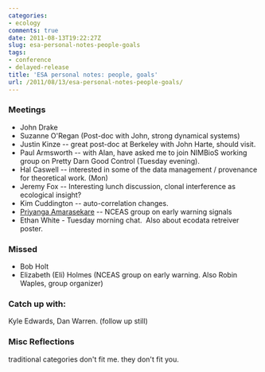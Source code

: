 ```yaml
---
categories:
- ecology
comments: true
date: 2011-08-13T19:22:27Z
slug: esa-personal-notes-people-goals
tags:
- conference
- delayed-release
title: 'ESA personal notes: people, goals'
url: /2011/08/13/esa-personal-notes-people-goals/
---
```


### Meetings
	
* John Drake
* Suzanne O'Regan (Post-doc with John, strong dynamical systems)
* Justin Kinze -- great post-doc at Berkeley with John Harte, should visit.
* Paul Armsworth -- with Alan, have asked me to join NIMBioS working group on Pretty Darn Good Control (Tuesday evening).
* Hal Caswell -- interested in some of the data management / provenance for theoretical work. (Mon)
* Jeremy Fox -- Interesting lunch discussion, clonal interference as ecological insight?
* Kim Cuddington -- auto-correlation changes.
* [Priyanga Amarasekare](http://www.eeb.ucla.edu/indivfaculty.php?FacultyKey=8377) -- NCEAS group on early warning signals
* Ethan White - Tuesday morning chat.  Also about ecodata retreiver poster.


### Missed
	
  * Bob Holt
  * Elizabeth (Eli) Holmes (NCEAS group on early warning. Also Robin Waples, group organizer)


### Catch up with:

Kyle Edwards, Dan Warren. (follow up still)


### Misc Reflections

traditional categories don't fit me. they don't fit you.
